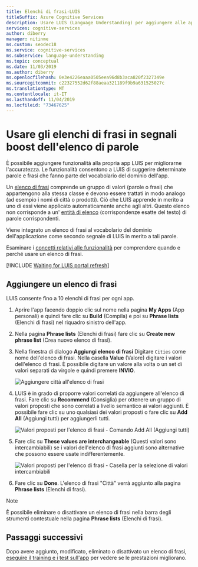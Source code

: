 ```yaml
---
title: Elenchi di frasi-LUIS
titleSuffix: Azure Cognitive Services
description: Usare LUIS (Language Understanding) per aggiungere alle app funzionalità in grado di migliorare il rilevamento o la stima di finalità ed entità con cui creare categorie e criteri
services: cognitive-services
author: diberry
manager: nitinme
ms.custom: seodec18
ms.service: cognitive-services
ms.subservice: language-understanding
ms.topic: conceptual
ms.date: 11/03/2019
ms.author: diberry
ms.openlocfilehash: 0e3e4226eaaa0505eea96d8b3aca820f2327349e
ms.sourcegitcommit: c22327552d62f88aeaa321189f9b9a631525027c
ms.translationtype: MT
ms.contentlocale: it-IT
ms.lasthandoff: 11/04/2019
ms.locfileid: "73467625"
---
```

# <a name="use-phrase-lists-to-boost-signal-of-word-list"></a>Usare gli elenchi di frasi in segnali boost dell'elenco di parole

È possibile aggiungere funzionalità alla propria app LUIS per migliorarne l'accuratezza. Le funzionalità consentono a LUIS di suggerire determinate parole e frasi che fanno parte del vocabolario del dominio dell'app. 

Un [elenco di frasi](luis-concept-feature.md) comprende un gruppo di valori (parole o frasi) che appartengono alla stessa classe e devono essere trattati in modo analogo (ad esempio i nomi di città o prodotti). Ciò che LUIS apprende in merito a uno di essi viene applicato automaticamente anche agli altri. Questo elenco non corrisponde a un' [entità di elenco](reference-entity-list.md) (corrispondenze esatte del testo) di parole corrispondenti.

Viene integrato un elenco di frasi al vocabolario del dominio dell'applicazione come secondo segnale di LUIS in merito a tali parole.

Esaminare i [concetti relativi alle funzionalità](luis-concept-feature.md) per comprendere quando e perché usare un elenco di frasi. 

[!INCLUDE [Waiting for LUIS portal refresh](./includes/wait-v3-upgrade.md)]

## <a name="add-phrase-list"></a>Aggiungere un elenco di frasi

LUIS consente fino a 10 elenchi di frasi per ogni app. 

1. Aprire l'app facendo doppio clic sul nome nella pagina **My Apps** (App personali) e quindi fare clic su **Build** (Compila) e poi su **Phrase lists** (Elenchi di frasi) nel riquadro sinistro dell'app. 

1. Nella pagina **Phrase lists** (Elenchi di frasi) fare clic su **Create new phrase list** (Crea nuovo elenco di frasi). 
 
1. Nella finestra di dialogo **Aggiungi elenco di frasi** Digitare `Cities` come nome dell'elenco di frasi. Nella casella **Value** (Valore) digitare i valori dell'elenco di frasi. È possibile digitare un valore alla volta o un set di valori separati da virgole e quindi premere **INVIO**.

    ![Aggiungere città all'elenco di frasi](./media/luis-add-features/add-phrase-list-cities.png)

1. LUIS è in grado di proporre valori correlati da aggiungere all'elenco di frasi. Fare clic su **Recommend** (Consiglia) per ottenere un gruppo di valori proposti che sono correlati a livello semantico ai valori aggiunti. È possibile fare clic su uno qualsiasi dei valori proposti o fare clic su **Add All** (Aggiungi tutti) per aggiungerli tutti.

    ![Valori proposti per l'elenco di frasi - Comando Add All (Aggiungi tutti)](./media/luis-add-features/related-values.png)

1. Fare clic su **These values are interchangeable** (Questi valori sono intercambiabili) se i valori dell'elenco di frasi aggiunti sono alternative che possono essere usate indifferentemente.

    ![Valori proposti per l'elenco di frasi - Casella per la selezione di valori intercambiabili](./media/luis-add-features/interchangeable.png)

1. Fare clic su **Done**. L'elenco di frasi "Città" verrà aggiunto alla pagina **Phrase lists** (Elenchi di frasi).

<a name="edit-phrase-list"></a>
<a name="delete-phrase-list"></a>
<a name="deactivate-phrase-list"></a>

> [!Note]
> È possibile eliminare o disattivare un elenco di frasi nella barra degli strumenti contestuale nella pagina **Phrase lists** (Elenchi di frasi).

## <a name="next-steps"></a>Passaggi successivi

Dopo avere aggiunto, modificato, eliminato o disattivato un elenco di frasi, [eseguire il training e i test sull'app](luis-interactive-test.md) per vedere se le prestazioni migliorano.
